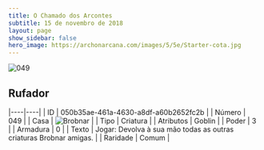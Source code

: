 ```yaml
---
title: O Chamado dos Arcontes
subtitle: 15 de novembro de 2018
layout: page
show_sidebar: false
hero_image: https://archonarcana.com/images/5/5e/Starter-cota.jpg
---
```


![049](https://cdn.keyforgegame.com/media/card_front/pt/341_049_3J962PMQJRJ6_pt.png)

## Rufador

|----|----|
| ID | 050b35ae-461a-4630-a8df-a60b2652fc2b |
| Número | 049 |
| Casa | ![Brobnar](https://archonarcana.com/images/thumb/e/e0/Brobnar.png/22px-Brobnar.png "Brobnar") |
| Tipo | Criatura |
| Atributos | Goblin |
| Poder | 3 |
| Armadura | 0 |
| Texto | Jogar: Devolva à sua mão todas as outras criaturas Brobnar amigas. |
| Raridade | Comum |
